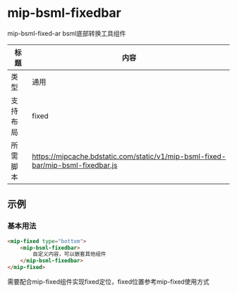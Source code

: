 # mip-bsml-fixedbar

mip-bsml-fixed-ar bsml底部转换工具组件

标题|内容
----|----
类型|通用
支持布局|fixed
所需脚本|https://mipcache.bdstatic.com/static/v1/mip-bsml-fixed-bar/mip-bsml-fixedbar.js

## 示例

### 基本用法
```html
<mip-fixed type="bottom">
    <mip-bsml-fixedbar>
        自定义内容，可以嵌套其他组件
    </mip-bsml-fixedbar>
</mip-fixed>
```

需要配合mip-fixed组件实现fixed定位，fixed位置参考mip-fixed使用方式
